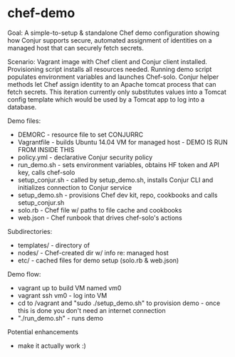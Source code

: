 # chef-demo

Goal: A simple-to-setup & standalone Chef demo configuration showing how Conjur supports secure, automated assignment of identities on a managed host that can securely fetch secrets.

Scenario: Vagrant image with Chef client and Conjur client installed. Provisioning script installs all resources needed. Running demo script populates environment variables and launches Chef-solo. Conjur helper methods let Chef assign identity to an Apache tomcat process that can fetch secrets. This iteration currently only substitutes values into a Tomcat config template which would be used by a Tomcat app to log into a database.

Demo files:
  - DEMORC - resource file to set CONJURRC
  - Vagrantfile - builds Ubuntu 14.04 VM for managed host - DEMO IS RUN FROM INSIDE THIS
  - policy.yml - declarative Conjur security policy
  - run_demo.sh - sets environment variables, obtains HF token and API key, calls chef-solo
  - setup_conjur.sh - called by setup_demo.sh, installs Conjur CLI and initializes connection to Conjur service
  - setup_demo.sh - provisions Chef dev kit, repo, cookbooks and calls setup_conjur.sh
  - solo.rb - Chef file w/ paths to file cache and cookbooks
  - web.json - Chef runbook that drives chef-solo's actions
  
  Subdirectories:
  - templates/ - directory of 
  - nodes/ - Chef-created dir w/ info re: managed host
  - etc/ - cached files for demo setup (solo.rb & web.json)

Demo flow:
  - vagrant up to build VM named vm0
  - vagrant ssh vm0 - log into VM
  - cd to /vagrant and "sudo ./setup_demo.sh" to provision demo - once this is done you don't need an internet connection
  - "./run_demo.sh" - runs demo

Potential enhancements
  - make it actually work :)
